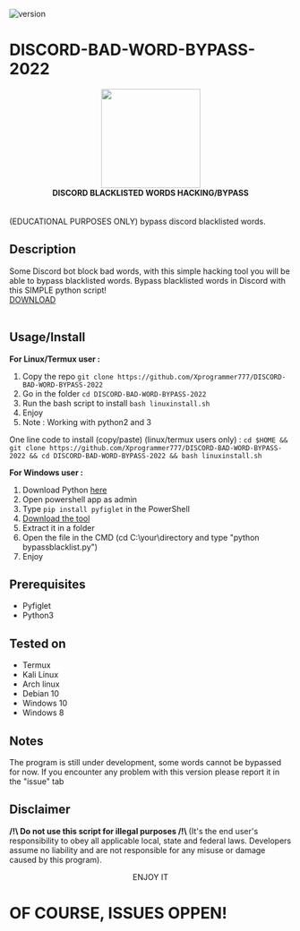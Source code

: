 ![version](https://img.shields.io/badge/Version-1.0.0-green)
# DISCORD-BAD-WORD-BYPASS-2022


<div align="center" class="stuff"><img src="https://preview.redd.it/841krdvmenb61.png?auto=webp&s=a04949ed5e86e990f7e591bacd8845bdca641243" width="177" align="center"/> </div>
<strong><div class="stuff" align="center">DISCORD BLACKLISTED WORDS HACKING/BYPASS</div> </strong>
<br>
<br>
(EDUCATIONAL PURPOSES ONLY) bypass discord blacklisted words.

Description
-----------
Some Discord bot block bad words, with this simple hacking tool you will be able to bypass blacklisted words.
Bypass blacklisted words in Discord with this SIMPLE python script!<br>
<a href="https://github.com/Xprogrammer777/DISCORD-BAD-WORD-BYPASS-2022/archive/refs/heads/main.zip">DOWNLOAD</a> <br> <br>

Usage/Install
-----
<strong> For Linux/Termux user : </strong>
1. Copy the repo ```git clone https://github.com/Xprogrammer777/DISCORD-BAD-WORD-BYPASS-2022```
2. Go in the folder ```cd DISCORD-BAD-WORD-BYPASS-2022```
3. Run the bash script to install ```bash linuxinstall.sh```
4. Enjoy
5. Note : Working with python2 and 3

One line code to install (copy/paste) (linux/termux users only) : 
```cd $HOME && git clone https://github.com/Xprogrammer777/DISCORD-BAD-WORD-BYPASS-2022 && cd DISCORD-BAD-WORD-BYPASS-2022 && bash linuxinstall.sh ```

<strong> For Windows user : </strong>
1. Download Python <a href="https://www.python.org/ftp/python/3.10.2/python-3.10.2-amd64.exe">here</a>
2. Open powershell app as admin
3. Type ```pip install pyfiglet``` in the PowerShell
4. <a href="https://github.com/Xprogrammer777/DISCORD-BAD-WORD-BYPASS-2022/archive/refs/heads/main.zip">Download the tool</a>
5. Extract it in a folder
6. Open the file in the CMD (cd C:\your\directory and type "python bypassblacklist.py")
7. Enjoy


Prerequisites
-------------
* Pyfiglet
* Python3

Tested on
-----------
* Termux
* Kali Linux
* Arch linux
* Debian 10
* Windows 10
* Windows 8


Notes
-------------
The program is still under development, some words cannot be bypassed for now. If you encounter any problem with this version please report it in the "issue" tab


Disclaimer 
---------------------
<strong> /!\ Do not use this script for illegal purposes /!\ </strong>
(It's the end user's responsibility to obey all applicable local, state and federal laws. Developers assume no liability and are not responsible for any misuse or damage caused by this program).


<center> ENJOY IT </center>

# OF COURSE, ISSUES OPPEN!



